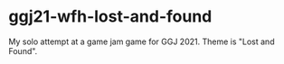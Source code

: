 # ggj21-wfh-lost-and-found
My solo attempt at a game jam game for GGJ 2021. Theme is "Lost and Found".
